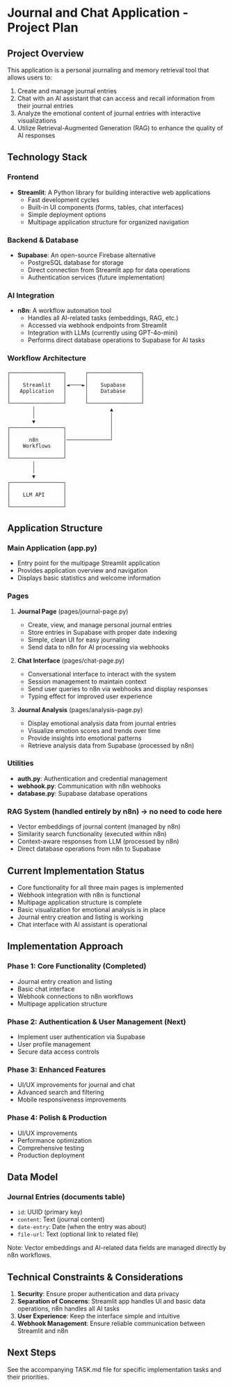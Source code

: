 # Journal and Chat Application - Project Plan

## Project Overview

This application is a personal journaling and memory retrieval tool that allows users to:
1. Create and manage journal entries
2. Chat with an AI assistant that can access and recall information from their journal entries
3. Analyze the emotional content of journal entries with interactive visualizations
4. Utilize Retrieval-Augmented Generation (RAG) to enhance the quality of AI responses

## Technology Stack

### Frontend
- **Streamlit**: A Python library for building interactive web applications
  - Fast development cycles
  - Built-in UI components (forms, tables, chat interfaces)
  - Simple deployment options
  - Multipage application structure for organized navigation

### Backend & Database
- **Supabase**: An open-source Firebase alternative
  - PostgreSQL database for storage
  - Direct connection from Streamlit app for data operations
  - Authentication services (future implementation)

### AI Integration
- **n8n**: A workflow automation tool
  - Handles all AI-related tasks (embeddings, RAG, etc.)
  - Accessed via webhook endpoints from Streamlit
  - Integration with LLMs (currently using GPT-4o-mini)
  - Performs direct database operations to Supabase for AI tasks

### Workflow Architecture

```
┌─────────────────┐      ┌─────────────────┐      
│                 │      │                 │      
│    Streamlit    │◄────►│    Supabase     │      
│   Application   │      │    Database     │      
│                 │      │                 │      
└─────────────────┘      └─────────────────┘      
        │                        ▲                
        │                        │                
        ▼                        │                
┌─────────────────┐              │                
│                 │              │                
│      n8n        │──────────────┘                
│    Workflows    │                              
│                 │                              
└─────────────────┘                              
        │                                         
        │                                         
        ▼                                         
┌─────────────────┐                              
│                 │                              
│    LLM API      │                              
│                 │                              
└─────────────────┘                              
```

## Application Structure

### Main Application (app.py)
- Entry point for the multipage Streamlit application
- Provides application overview and navigation
- Displays basic statistics and welcome information

### Pages
1. **Journal Page** (pages/journal-page.py)
   - Create, view, and manage personal journal entries
   - Store entries in Supabase with proper date indexing
   - Simple, clean UI for easy journaling
   - Send data to n8n for AI processing via webhooks

2. **Chat Interface** (pages/chat-page.py)
   - Conversational interface to interact with the system
   - Session management to maintain context
   - Send user queries to n8n via webhooks and display responses
   - Typing effect for improved user experience

3. **Journal Analysis** (pages/analysis-page.py)
   - Display emotional analysis data from journal entries
   - Visualize emotion scores and trends over time
   - Provide insights into emotional patterns
   - Retrieve analysis data from Supabase (processed by n8n)

### Utilities
- **auth.py**: Authentication and credential management
- **webhook.py**: Communication with n8n webhooks
- **database.py**: Supabase database operations

### RAG System (handled entirely by n8n) -> no need to code here
- Vector embeddings of journal content (managed by n8n)
- Similarity search functionality (executed within n8n)
- Context-aware responses from LLM (processed by n8n)
- Direct database operations from n8n to Supabase

## Current Implementation Status

- Core functionality for all three main pages is implemented
- Webhook integration with n8n is functional
- Multipage application structure is complete
- Basic visualization for emotional analysis is in place
- Journal entry creation and listing is working
- Chat interface with AI assistant is operational

## Implementation Approach

### Phase 1: Core Functionality (Completed)
- Journal entry creation and listing
- Basic chat interface
- Webhook connections to n8n workflows
- Multipage application structure

### Phase 2: Authentication & User Management (Next)
- Implement user authentication via Supabase
- User profile management
- Secure data access controls

### Phase 3: Enhanced Features
- UI/UX improvements for journal and chat
- Advanced search and filtering
- Mobile responsiveness improvements

### Phase 4: Polish & Production
- UI/UX improvements
- Performance optimization
- Comprehensive testing
- Production deployment

## Data Model

### Journal Entries (documents table)
- `id`: UUID (primary key)
- `content`: Text (journal content)
- `date-entry`: Date (when the entry was about)
- `file-url`: Text (optional link to related file)

Note: Vector embeddings and AI-related data fields are managed directly by n8n workflows.

## Technical Constraints & Considerations

1. **Security**: Ensure proper authentication and data privacy
2. **Separation of Concerns**: Streamlit app handles UI and basic data operations, n8n handles all AI tasks
3. **User Experience**: Keep the interface simple and intuitive
4. **Webhook Management**: Ensure reliable communication between Streamlit and n8n

## Next Steps

See the accompanying TASK.md file for specific implementation tasks and their priorities.